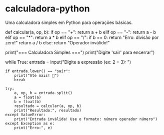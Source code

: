 # calculadora-python
Uma calculadora simples em Python para operações básicas.

def calcular(a, op, b):
    if op == "+":
        return a + b
    elif op == "-":
        return a - b
    elif op == "*":
        return a * b
    elif op == "/":
        if b == 0:
            return "Erro: divisão por zero!"
        return a / b
    else:
        return "Operador inválido!"

print("=== Calculadora Simples ===")
print("Digite 'sair' para encerrar")

while True:
    entrada = input("Digite a expressão (ex: 2 + 3): ")

    if entrada.lower() == "sair":
        print("Até mais! 👋")
        break

    try:
        a, op, b = entrada.split()
        a = float(a)
        b = float(b)
        resultado = calcular(a, op, b)
        print("Resultado:", resultado)
    except ValueError:
        print("Entrada inválida! Use o formato: número operador número")
    except Exception as e:
        print("Erro:", e)
